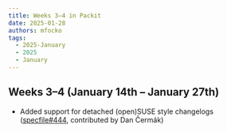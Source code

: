 ```yaml
---
title: Weeks 3–4 in Packit
date: 2025-01-28
authors: mfocko
tags:
  - 2025-January
  - 2025
  - January
---
```


## Weeks 3–4 (January 14th – January 27th)

- Added support for detached (open)SUSE style changelogs ([specfile#444](https://github.com/packit/specfile/pull/444), contributed by Dan Čermák)
